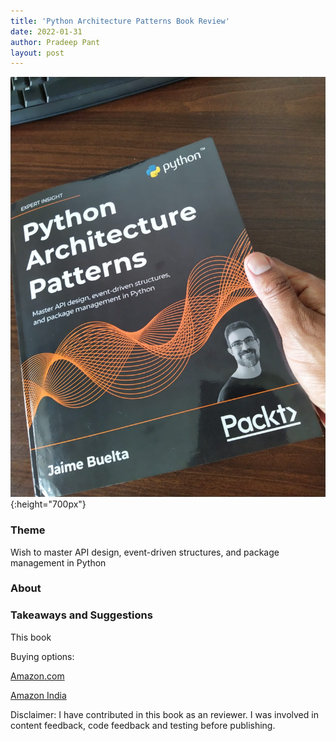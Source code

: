 ```yaml
---
title: 'Python Architecture Patterns Book Review'
date: 2022-01-31
author: Pradeep Pant
layout: post
---
```


![](/data/images/python_arch_book.jpeg){:height="700px"}

### Theme
Wish to master API design, event-driven structures, and package management in Python

### About



### Takeaways and Suggestions

This book

Buying options:

[Amazon.com](https://www.amazon.com/gp/product/1801819998/ref=ox_sc_act_title_1?smid=ATVPDKIKX0DER&psc=1)

[Amazon India](https://www.amazon.in/Python-Architecture-Patterns-event-driven-structures/dp/1801819998/ref=sr_1_4?keywords=Python+Architecture+Patterns&qid=1643604120&sr=8-4)

Disclaimer: I have contributed in this book as an reviewer. I was involved in content feedback, code feedback and testing before publishing.



